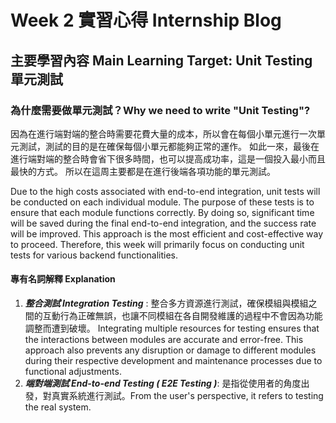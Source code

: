 # Week 2 實習心得 Internship Blog
## 主要學習內容 Main Learning Target: Unit Testing 單元測試
### 為什麼需要做單元測試？Why we need to write "Unit Testing"?
因為在進行端對端的整合時需要花費大量的成本，所以會在每個小單元進行一次單元測試，測試的目的是在確保每個小單元都能夠正常的運作。
如此一來，最後在進行端對端的整合時會省下很多時間，也可以提高成功率，這是一個投入最小而且最快的方式。
所以在這周主要都是在進行後端各項功能的單元測試。

Due to the high costs associated with end-to-end integration, unit tests will be conducted on each individual module. The purpose of these tests is to ensure that each module functions correctly. By doing so, significant time will be saved during the final end-to-end integration, and the success rate will be improved. This approach is the most efficient and cost-effective way to proceed. Therefore, this week will primarily focus on conducting unit tests for various backend functionalities.

#### 專有名詞解釋 Explanation
1. **_整合測試 Integration Testing_** : 整合多方資源進行測試，確保模組與模組之間的互動行為正確無誤，也讓不同模組在各自開發維護的過程中不會因為功能調整而遭到破壞。 Integrating multiple resources for testing ensures that the interactions between modules are accurate and error-free. This approach also prevents any disruption or damage to different modules during their respective development and maintenance processes due to functional adjustments.
2.  **_端對端測試 End-to-end Testing ( E2E Testing )_**: 是指從使用者的角度出發，對真實系統進行測試。From the user's perspective, it refers to testing the real system.
